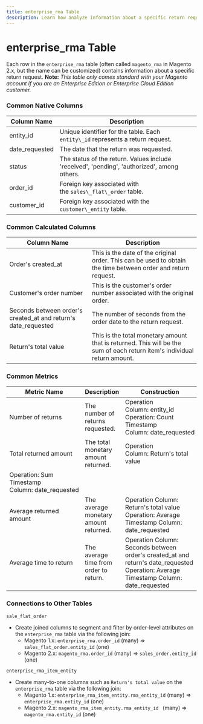 ```yaml
---
title: enterprise_rma Table
description: Learn how analyze information about a specific return request.
---
```

# enterprise_rma Table

Each row in the `enterprise_rma` table (often called `magento_rma` in Magento 2.x, but the name can be customized) contains information about a specific return request. **Note:** _This table only comes standard with your Magento account if you are an Enterprise Edition or Enterprise Cloud Edition customer._

### Common Native Columns

|**Column Name**|**Description**|
|---|---|
|entity\_id|Unique identifier for the table. Each `entity\_id` represents a return request.|
|date\_requested|The date that the return was requested.|
|status|The status of the return. Values include 'received', 'pending', 'authorized', among others.|
|order\_id|Foreign key associated with the `sales\_flat\_order` table.|
|customer\_id|Foreign key associated with the `customer\_entity` table.|

### Common Calculated Columns

|**Column Name**|**Description**|
|---|---|
|Order's created\_at|This is the date of the original order. This can be used to obtain the time between order and return request.|
|Customer's order number|This is the customer's order number associated with the original order.|
|Seconds between order's created\_at and return's date\_requested|The number of seconds from the order date to the return request.|
|Return's total value|This is the total monetary amount that is returned. This will be the sum of each return item's individual return amount.|

### Common Metrics

|**Metric Name**|**Description**|**Construction**|
|---|---|---|
|Number of returns|The number of returns requested.|Operation Column: entity\_id<br>Operation: Count<br>Timestamp Column: date\_requested|
|Total returned amount|The total monetary amount returned.|Operation Column: Return's total value<br>
Operation: Sum<br>Timestamp Column: date\_requested|
|Average returned amount|The average monetary amount returned.|Operation Column: Return's total value<br>Operation: Average<br>Timestamp Column: date\_requested|
|Average time to return|The average time from order to return.|Operation Column: Seconds between order's created\_at and return's date\_requested<br>Operation: Average<br>Timestamp Column: date\_requested|

### Connections to Other Tables

`sale_flat_order`

* Create joined columns to segment and filter by order-level attributes on the `enterprise_rma` table via the following join:
    * Magento 1.x: `enterprise_rma.order_id` (many) => `sales_flat_order.entity_id` (one)
    * Magento 2.x: `magento_rma.order_id` (many) => `sales_order.entity_id` (one)

`enterprise_rma_item_entity`

* Create many-to-one columns such as `Return's total value` on the `enterprise_rma` table via the following join:
    * Magento 1.x: `enterprise_rma_item_entity.rma_entity_id` (many) => `enterprise_rma.entity_id` (one)
    * Magento 2.x: `magento_rma_item_entity.rma_entity_id ` (many) => `magento_rma.entity_id` (one)
